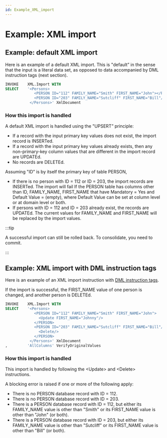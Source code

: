 ```yaml
---
id: Example_XML_import
---
```


# Example: XML import

## Example: default XML import

Here is an example of a default XML import. This is "default” in the sense that the input is a literal data set, as opposed to data accompanied by DML instruction tags (next section).

```sql
INVOKE    XML.Import WITH
SELECT    '<Persons>
             <PERSON ID="112" FAMILY_NAME="Smith" FIRST_NAME="John"></PERSON>
             <PERSON ID="203" FAMILY_NAME="Sutcliff" FIRST_NAME="Bill"/></PERSON>
           </Persons>' XmlDocument

```

### How this import is handled

A default XML import is handled using the "UPSERT” principle:

- If a record with the input primary key values does not exist, the import record is INSERTed.
- If a record with the input primary key values already exists, then any non-primary-key column values that are different in the import record are UPDATEd.
- No records are DELETEd.

Assuming "ID” is by itself the primary key of table PERSON,

- If there is no person with ID = 112 or ID = 203, the import records are INSERTed. The import will fail If the PERSON table has columns other than ID, FAMILY_NAME, FIRST_NAME that have Mandatory = Yes and Default Value = (empty), where Default Value can be set at column level or at domain level or both.
- If persons with ID = 112 and ID = 203 already exist, the records are UPDATEd. The current values for FAMILY_NAME and FIRST_NAME will be replaced by the import values.


:::tip

A successful import can still be rolled back. To consolidate, you need to commit.

:::

## Example: XML import with DML instruction tags

Here is an example of an XML import instruction with [DML instruction tags](/Repositories/USoft_XML_formats/DML_instruction_tags.md).

If the import is successful, the FIRST_NAME value of one person is changed, and another person is DELETEd.

```sql
INVOKE    XML.Import WITH
SELECT    '<Persons>
             <PERSON ID="112" FAMILY_NAME="Smith" FIRST_NAME="John">
               <Update FIRST_NAME="Johnny"/>
             </PERSON>
             <PERSON ID="203" FAMILY_NAME="Sutcliff" FIRST_NAME="Bill"/>
               <Delete/>
             </PERSON>
           </Persons>' XmlDocument
,         'AllColumns' VerifyOriginalValues

```

### How this import is handled

This import is handled by following the \<Update> and \<Delete> instructions.

A blocking error is raised if one or more of the following apply:

- There is no PERSON database record with ID = 112.
- There is no PERSON database record with ID = 203.
- There is a PERSON database record with ID = 112, but either its FAMILY_NAME value is other than "Smith" or its FIRST_NAME value is other than "John" (or both).
- There is a PERSON database record with ID = 203, but either its FAMILY_NAME value is other than "Sutcliff" or its FIRST_NAME value is other than "Bill" (or both).
